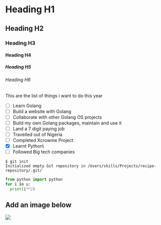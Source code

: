 # Heading H1
## Heading H2
### Heading H3
#### Heading H4
##### Heading H5
###### Heading H6

This are the list of things i want to do this year
- [ ] Learn Golang
- [ ] Build a website with Golang
- [ ] Collaborate with other Golang OS projects
- [ ] Build my own Golang packages, maintain and use it
- [ ] Land a 7 digit paying job
- [ ] Travelled out of Nigeria
- [ ] Completed Xcrowme Project
- [x] Learnt Python\
- [ ] Followed Big tech companies

```
$ git init
Initialized empty Git repository in /Users/skills/Projects/recipe-repository/.git/
```

```python
from python import python
for i in u:
  print(i**2)
```

## Add an image below
![](https://octodex.github.com/images/yaktocat.png)
